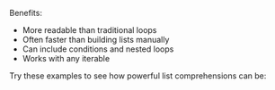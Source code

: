 Benefits:

- More readable than traditional loops
- Often faster than building lists manually
- Can include conditions and nested loops
- Works with any iterable

Try these examples to see how powerful list comprehensions can be: 
